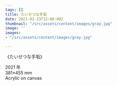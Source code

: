 ```yaml
---
tags: []
title: たいせつな手垢
date: 2021-02-23T15:00:00Z
thumbnail: "/src/assets/content/images/gray.jpg"
image: ''
images:
- "/src/assets/content/images/gray.jpg"

---
```

《たいせつな手垢》

2021 年  
381×455 mm  
Acrylic on canvas